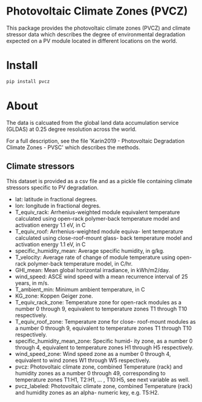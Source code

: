 # Photovoltaic Climate Zones (PVCZ)

This package provides the photovoltaic climate zones (PVCZ) and climate stressor data which describes the degree of environmental degradation expected on a PV module located in different locations on the world. 

# Install
```python
pip install pvcz
```

# About
The data is calcuated from the global land data accumulation service (GLDAS) at 0.25 degree resolution across the world.

For a full description, see the file 'Karin2019 - Photovoltaic Degradation Climate Zones - PVSC' which describes the methods.

## Climate stressors
This dataset is provided as a csv file and as a pickle file containing climate stressors specific to PV degradation.

- lat: latitude in fractional degrees.
- lon: longitude in fractional degres.
- T_equiv_rack: Arrhenius-weighted module equivalent temperature calculated using open-rack polymer-back temperature model and activation energy 1.1 eV, in C
- T_equiv_roof: Arrhenius-weighted module equiva- lent temperature calculated using close-roof-mount glass- back temperature model and activation energy 1.1 eV, in
C
- specific_humidity_mean: Average specific humidity, in g/kg.
- T_velocity: Average rate of change of module temperature using open-rack polymer-back temperature model, in C/hr.
- GHI_mean: Mean global horizontal irradiance, in kWh/m2/day.
- wind_speed: ASCE wind speed with a mean recurrence interval of 25 years, in m/s.
- T_ambient_min: Minimum ambient temperature, in C
- KG_zone: Koppen Geiger zone.
- T_equiv_rack_zone: Temperature zone for open-rack modules as a number 0 through 9, equivalent to temperature zones T1 through T10 respectively.
- T_equiv_roof_zone: Temperature zone for close- roof-mount modules as a number 0 through 9, equivalent to temperature zones T1 through T10 respectively.
- specific_humidity_mean_zone: Specific humid- ity zone, as a number 0 through 4, equivalent to temperature zones H1 through H5 respectively.
- wind_speed_zone: Wind speed zone as a number 0 through 4, equivalent to wind zones W1 through W5 respectively.
- pvcz: Photovoltaic climate zone, combined Temperature (rack) and humidity zones as a number 0 through 49, corresponding to temperature zones T1:H1, T2:H1, ... , T10:H5, see next variable as well.
- pvcz_labeled: Photovoltaic climate zone, combined Temperature (rack) and humidity zones as an alpha- numeric key, e.g. T5:H2.

 

 